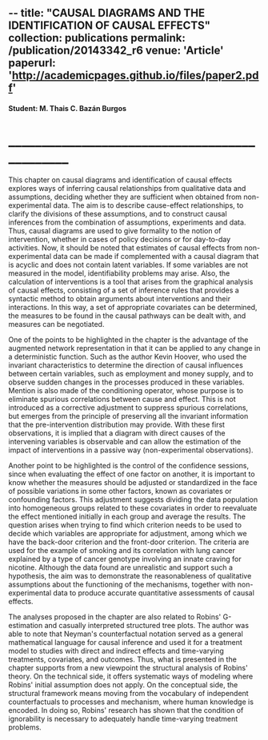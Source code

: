 --
title: "CAUSAL DIAGRAMS AND THE IDENTIFICATION OF CAUSAL EFFECTS"
collection: publications
permalink: /publication/20143342_r6
venue: 'Article'
paperurl: 'http://academicpages.github.io/files/paper2.pdf'
---
#### Student: M. Thais C. Bazán Burgos
# ______________________________________________

This chapter on causal diagrams and identification of causal effects explores ways of inferring causal relationships from qualitative data and assumptions, deciding whether they are sufficient when obtained from non-experimental data. The aim is to describe cause-effect relationships, to clarify the divisions of these assumptions, and to construct causal inferences from the combination of assumptions, experiments and data. Thus, causal diagrams are used to give formality to the notion of intervention, whether in cases of policy decisions or for day-to-day activities. Now, it should be noted that estimates of causal effects from non-experimental data can be made if complemented with a causal diagram that is acyclic and does not contain latent variables. If some variables are not measured in the model, identifiability problems may arise. Also, the calculation of interventions is a tool that arises from the graphical analysis of causal effects, consisting of a set of inference rules that provides a syntactic method to obtain arguments about interventions and their interactions. In this way, a set of appropriate covariates can be determined, the measures to be found in the causal pathways can be dealt with, and measures can be negotiated.

One of the points to be highlighted in the chapter is the advantage of the augmented network representation in that it can be applied to any change in a deterministic function. Such as the author Kevin Hoover, who used the invariant characteristics to determine the direction of causal influences between certain variables, such as employment and money supply, and to observe sudden changes in the processes produced in these variables. Mention is also made of the conditioning operator, whose purpose is to eliminate spurious correlations between cause and effect. This is not introduced as a corrective adjustment to suppress spurious correlations, but emerges from the principle of preserving all the invariant information that the pre-intervention distribution may provide. With these first observations, it is implied that a diagram with direct causes of the intervening variables is observable and can allow the estimation of the impact of interventions in a passive way (non-experimental observations).

Another point to be highlighted is the control of the confidence sessions, since when evaluating the effect of one factor on another, it is important to know whether the measures should be adjusted or standardized in the face of possible variations in some other factors, known as covariates or confounding factors. This adjustment suggests dividing the data population into homogeneous groups related to these covariates in order to reevaluate the effect mentioned initially in each group and average the results. The question arises when trying to find which criterion needs to be used to decide which variables are appropriate for adjustment, among which we have the back-door criterion and the front-door criterion. The criteria are used for the example of smoking and its correlation with lung cancer explained by a type of cancer genotype involving an innate craving for nicotine. Although the data found are unrealistic and support such a hypothesis, the aim was to demonstrate the reasonableness of qualitative assumptions about the functioning of the mechanisms, together with non-experimental data to produce accurate quantitative assessments of causal effects.

The analyses proposed in the chapter are also related to Robins' G-estimation and casually interpreted structured tree plots. The author was able to note that Neyman's counterfactual notation served as a general mathematical language for causal inference and used it for a treatment model to studies with direct and indirect effects and time-varying treatments, covariates, and outcomes. Thus, what is presented in the chapter supports from a new viewpoint the structural analysis of Robins' theory. On the technical side, it offers systematic ways of modeling where Robins' initial assumption does not apply. On the conceptual side, the structural framework means moving from the vocabulary of independent counterfactuals to processes and mechanism, where human knowledge is encoded. In doing so, Robins' research has shown that the condition of ignorability is necessary to adequately handle time-varying treatment problems.
